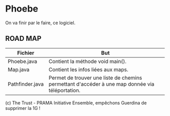 # Phoebe
On va finir par le faire, ce logiciel.

## ROAD MAP
Fichier | But
--------|----
Phoebe.java | Contient la méthode void main().
Map.java | Contient les infos liées aux maps.
Pathfinder.java | Permet de trouver une liste de chemins permettant d'accéder à une map donnée via téléportation.


(c) The Trust - PRAMA Initiative
Ensemble, empêchons Guerdina de supprimer la 1G !